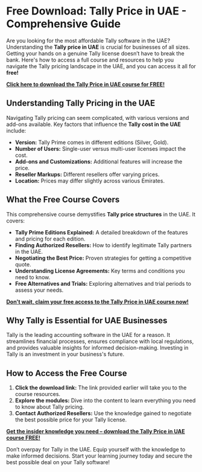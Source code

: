 # Free Download: Tally Price in UAE - Comprehensive Guide

Are you looking for the most affordable Tally software in the UAE? Understanding the **Tally price in UAE** is crucial for businesses of all sizes. Getting your hands on a genuine Tally license doesn’t have to break the bank. Here's how to access a full course and resources to help you navigate the Tally pricing landscape in the UAE, and you can access it all for **free!**

[**Click here to download the Tally Price in UAE course for FREE!**](https://udemywork.com/tally-price-in-uae)

## Understanding Tally Pricing in the UAE

Navigating Tally pricing can seem complicated, with various versions and add-ons available.  Key factors that influence the **Tally cost in the UAE** include:

*   **Version:** Tally Prime comes in different editions (Silver, Gold).
*   **Number of Users:**  Single-user versus multi-user licenses impact the cost.
*   **Add-ons and Customizations:**  Additional features will increase the price.
*   **Reseller Markups:** Different resellers offer varying prices.
*   **Location:**  Prices may differ slightly across various Emirates.

## What the Free Course Covers

This comprehensive course demystifies **Tally price structures** in the UAE. It covers:

*   **Tally Prime Editions Explained:**  A detailed breakdown of the features and pricing for each edition.
*   **Finding Authorized Resellers:** How to identify legitimate Tally partners in the UAE.
*   **Negotiating the Best Price:** Proven strategies for getting a competitive quote.
*   **Understanding License Agreements:**  Key terms and conditions you need to know.
*   **Free Alternatives and Trials:** Exploring alternatives and trial periods to assess your needs.

[**Don't wait, claim your free access to the Tally Price in UAE course now!**](https://udemywork.com/tally-price-in-uae)

##  Why Tally is Essential for UAE Businesses

Tally is the leading accounting software in the UAE for a reason. It streamlines financial processes, ensures compliance with local regulations, and provides valuable insights for informed decision-making. Investing in Tally is an investment in your business's future.

## How to Access the Free Course

1.  **Click the download link:**  The link provided earlier will take you to the course resources.
2.  **Explore the modules:**  Dive into the content to learn everything you need to know about Tally pricing.
3.  **Contact Authorized Resellers:**  Use the knowledge gained to negotiate the best possible price for your Tally license.

[**Get the insider knowledge you need – download the Tally Price in UAE course FREE!**](https://udemywork.com/tally-price-in-uae)

Don’t overpay for Tally in the UAE.  Equip yourself with the knowledge to make informed decisions. Start your learning journey today and secure the best possible deal on your Tally software!
